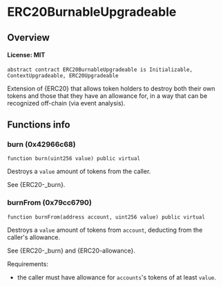 # ERC20BurnableUpgradeable

## Overview

#### License: MIT

```solidity
abstract contract ERC20BurnableUpgradeable is Initializable, ContextUpgradeable, ERC20Upgradeable
```

Extension of {ERC20} that allows token holders to destroy both their own
tokens and those that they have an allowance for, in a way that can be
recognized off-chain (via event analysis).
## Functions info

### burn (0x42966c68)

```solidity
function burn(uint256 value) public virtual
```

Destroys a `value` amount of tokens from the caller.

See {ERC20-_burn}.
### burnFrom (0x79cc6790)

```solidity
function burnFrom(address account, uint256 value) public virtual
```

Destroys a `value` amount of tokens from `account`, deducting from
the caller's allowance.

See {ERC20-_burn} and {ERC20-allowance}.

Requirements:

- the caller must have allowance for ``accounts``'s tokens of at least
`value`.